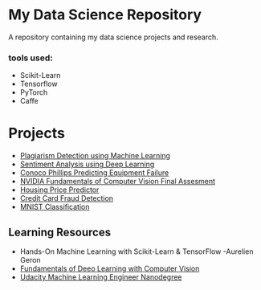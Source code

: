 

# My Data Science Repository

A repository containing my data science projects and research.

### tools used: 
* Scikit-Learn
* Tensorflow
* PyTorch
* Caffe

# Projects
* [Plagiarism Detection using Machine Learning](https://github.com/spregler/Data-Science-Machine-Learning/tree/master/Plagiarism-Detection)
* [Sentiment Analysis using Deep Learning](https://github.com/spregler/Data-Science-Machine-Learning/tree/master/Sentiment-Analysis)
* [Conoco Phillips Predicting Equipment Failure](https://github.com/spregler/Data-Science-Machine-Learning/tree/master/Conoco%20Phillips%20Comp2019)
* [NVIDIA Fundamentals of Computer Vision Final Assesment](https://github.com/spregler/Data-Science-Machine-Learning/tree/master/NVIDIA%20Deep%20Learning%20Institute%20Image%20Classifier)
* [Housing Price Predictor](https://github.com/spregler/Data-Science-Machine-Learning/tree/master/California%20Housing%20Price%20Prediction)
* [Credit Card Fraud Detection](https://github.com/spregler/Data-Science-Machine-Learning/tree/master/Credit%20Card%20Fraud)
* [MNIST Classification](https://github.com/spregler/Data-Science-Machine-Learning/blob/master/MNIST%20Classification/MNIST.ipynb)

## Learning Resources
* Hands-On Machine Learning with Scikit-Learn & TensorFlow -Aurelien Geron
* [Fundamentals of Deeo Learning with Computer Vision](https://courses.nvidia.com/courses/course-v1:DLI+C-FX-01+V2/about)
* [Udacity Machine Learning Engineer Nanodegree](https://www.udacity.com/course/machine-learning-engineer-nanodegree--nd009t)
